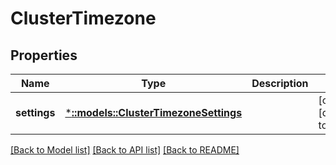 # ClusterTimezone

## Properties
Name | Type | Description | Notes
------------ | ------------- | ------------- | -------------
**settings** | [***::models::ClusterTimezoneSettings**](ClusterTimezoneSettings.md) |  | [optional] [default to null]

[[Back to Model list]](../README.md#documentation-for-models) [[Back to API list]](../README.md#documentation-for-api-endpoints) [[Back to README]](../README.md)


